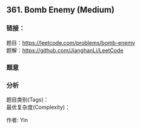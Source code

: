 ## 361. Bomb Enemy (Medium)

### **链接**：
题目：https://leetcode.com/problems/bomb-enemy  
题解：https://github.com/JianghanLi/LeetCode

### **题意**



### **分析**  
题目类别(Tags)：  
最优复杂度(Complexity)：  



作者: Yin
